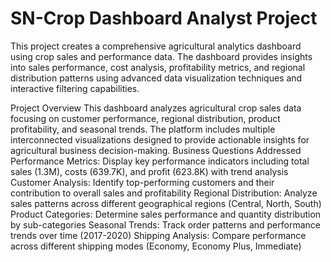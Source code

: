 # SN-Crop Dashboard Analyst Project 

This project creates a comprehensive agricultural analytics dashboard using crop sales and performance data. The dashboard provides insights into sales performance, cost analysis, profitability metrics, and regional distribution patterns using advanced data visualization techniques and interactive filtering capabilities.


Project Overview
This dashboard analyzes agricultural crop sales data focusing on customer performance, regional distribution, product profitability, and seasonal trends. The platform includes multiple interconnected visualizations designed to provide actionable insights for agricultural business decision-making.
Business Questions Addressed
Performance Metrics: Display key performance indicators including total sales (1.3M), costs (639.7K), and profit (623.8K) with trend analysis
Customer Analysis: Identify top-performing customers and their contribution to overall sales and profitability
Regional Distribution: Analyze sales patterns across different geographical regions (Central, North, South)
Product Categories: Determine sales performance and quantity distribution by sub-categories
Seasonal Trends: Track order patterns and performance trends over time (2017-2020)
Shipping Analysis: Compare performance across different shipping modes (Economy, Economy Plus, Immediate)
